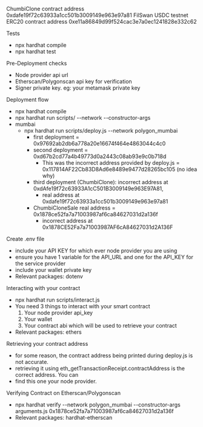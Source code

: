 ChumbiClone contract address 0xdafe19f72c63933a1cc501b3009149e963e97a81
FilSwan USDC testnet ERC20 contract address 0xe11a86849d99f524cac3e7a0ec1241828e332c62

Tests
- npx hardhat compile
- npx hardhat test

Pre-Deployment checks
- Node provider api url
- Etherscan/Polygonscan api key for verification
- Signer private key. eg: your metamask private key

Deployment flow
- npx hardhat compile
- npx hardhat run scripts/<deployment script> --network <your network> --constructor-args
- mumbai
    - npx hardhat run scripts/deploy.js --network polygon_mumbai
        - first deployment = 0x97692ab2db6a778a20e16674f464e4863044c4c0
        - second deployment = 0xd67b2cd77a4b49773d0a2443c08ab93e9c0b718d
            - This was the incorrect address provided by deploy.js = 0x117814AF22Cb83D8Ad6e8489e9477d28265bc105 (no idea why)
        - third deployment (ChumbiClone): incorrect address at 0xdAfe19f72c63933A1cC501B3009149e963E97A81,
            - real address at 0xdafe19f72c63933a1cc501b3009149e963e97a81
        - ChumbiCloneSale real address = 0x1878ce52fa7a71003987af6ca84627031d2a136f
          - incorrect address at 0x1878CE52Fa7a71003987AF6cA84627031d2A136F

Create .env file
- include your API KEY for which ever node provider you are using
- ensure you have 1 variable for the API_URL and one for the API_KEY for the service provider
- include your wallet private key
- Relevant packages: dotenv

Interacting with your contract
- npx hardhat run scripts/interact.js
- You need 3 things to interact with your smart contract
    1. Your node provider api_key
    2. Your wallet
    3. Your contract abi which will be used to retrieve your contract
- Relevant packages: ethers

Retrieving your contract address
- for some reason, the contract address being printed during deploy.js is not accurate.
- retrieving it using eth_getTransactionReceipt.contractAddress is the correct address. You can
- find this one your node provider.

Verifying Contract on Etherscan/Polygonscan
- npx hardhat verify --network polygon_mumbai --constructor-args arguments.js 0x1878ce52fa7a71003987af6ca84627031d2a136f
- Relevant packages: hardhat-etherscan